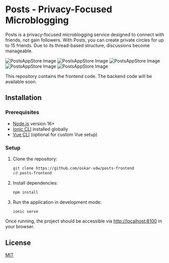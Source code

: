 # Posts - Privacy-Focused Microblogging

Posts is a privacy-focused microblogging service designed to connect with friends, not gain followers. With Posts, you can create private circles for up to 15 friends. Due to its thread-based structure, discussions become manageable.

![PostsAppStore Image](posts_app_store_1.png)
![PostsAppStore Image](posts_app_store_2.png)
![PostsAppStore Image](posts_app_store_3.png)
![PostsAppStore Image](posts_app_store_4.png)
![PostsAppStore Image](posts_app_store_5.png)



This repository contains the frontend code. The backend code will be available soon.

## Installation

### Prerequisites

- [Node.js](https://nodejs.org) version 16+
- [Ionic CLI](https://ionicframework.com/docs/cli) installed globally
- [Vue CLI](https://cli.vuejs.org/) (optional for custom Vue setup)

### Setup

1. Clone the repository:

   ```bash
   git clone https://github.com/oskar-vdw/posts-frontend
   cd posts-frontend
   ```

2. Install dependencies:

   ```bash
   npm install
   ```

3. Run the application in development mode:

   ```bash
   ionic serve
   ```

Once running, the project should be accessible via [http://localhost:8100](http://localhost:8100) in your browser.

## License

[MIT](https://choosealicense.com/licenses/mit/)
